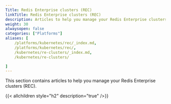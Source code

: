```yaml
---
Title: Redis Enterprise clusters (REC)
linkTitle: Redis Enterprise clusters (REC)
description: Articles to help you manage your Redis Enterprise clusters (REC).
weight: 30
alwaysopen: false
categories: ["Platforms"]
aliases: [
    /platforms/kubernetes/rec/_index.md,
    /platforms/kubernetes/rec/,
    /kubernetes/re-clusters/_index.md,
    /kubernetes/re-clusters/

]
---
```


This section contains articles to help you manage your Redis Enterprise clusters (REC).


{{< allchildren style="h2" description="true" />}}
